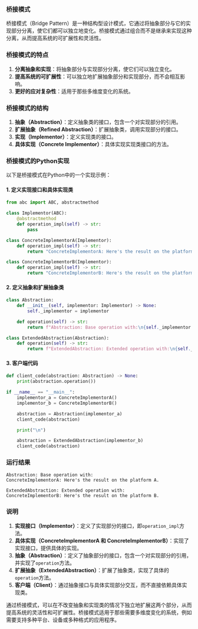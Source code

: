 ### 桥接模式

桥接模式（Bridge Pattern）是一种结构型设计模式，它通过将抽象部分与它的实现部分分离，使它们都可以独立地变化。桥接模式通过组合而不是继承来实现这种分离，从而提高系统的可扩展性和灵活性。

### 桥接模式的特点

1. **分离抽象和实现**：将抽象部分与实现部分分离，使它们可以独立变化。
2. **提高系统的可扩展性**：可以独立地扩展抽象部分和实现部分，而不会相互影响。
3. **更好的应对复杂性**：适用于那些多维度变化的系统。

### 桥接模式的结构

1. **抽象（Abstraction）**：定义抽象类的接口，包含一个对实现部分的引用。
2. **扩展抽象（Refined Abstraction）**：扩展抽象类，调用实现部分的接口。
3. **实现（Implementor）**：定义实现类的接口。
4. **具体实现（Concrete Implementor）**：具体实现实现类接口的方法。

### 桥接模式的Python实现

以下是桥接模式在Python中的一个实现示例：

#### 1. 定义实现接口和具体实现类

```python
from abc import ABC, abstractmethod

class Implementor(ABC):
    @abstractmethod
    def operation_impl(self) -> str:
        pass

class ConcreteImplementorA(Implementor):
    def operation_impl(self) -> str:
        return "ConcreteImplementorA: Here's the result on the platform A."

class ConcreteImplementorB(Implementor):
    def operation_impl(self) -> str:
        return "ConcreteImplementorB: Here's the result on the platform B."
```

#### 2. 定义抽象和扩展抽象类

```python
class Abstraction:
    def __init__(self, implementor: Implementor) -> None:
        self._implementor = implementor

    def operation(self) -> str:
        return f"Abstraction: Base operation with:\n{self._implementor.operation_impl()}"

class ExtendedAbstraction(Abstraction):
    def operation(self) -> str:
        return f"ExtendedAbstraction: Extended operation with:\n{self._implementor.operation_impl()}"
```

#### 3. 客户端代码

```python
def client_code(abstraction: Abstraction) -> None:
    print(abstraction.operation())

if __name__ == "__main__":
    implementor_a = ConcreteImplementorA()
    implementor_b = ConcreteImplementorB()

    abstraction = Abstraction(implementor_a)
    client_code(abstraction)

    print("\n")

    abstraction = ExtendedAbstraction(implementor_b)
    client_code(abstraction)
```

### 运行结果

```plaintext
Abstraction: Base operation with:
ConcreteImplementorA: Here's the result on the platform A.

ExtendedAbstraction: Extended operation with:
ConcreteImplementorB: Here's the result on the platform B.
```

### 说明

1. **实现接口（Implementor）**：定义了实现部分的接口，即`operation_impl`方法。
2. **具体实现（ConcreteImplementorA 和 ConcreteImplementorB）**：实现了实现接口，提供具体的实现。
3. **抽象（Abstraction）**：定义了抽象部分的接口，包含一个对实现部分的引用，并实现了`operation`方法。
4. **扩展抽象（ExtendedAbstraction）**：扩展了抽象类，实现了具体的`operation`方法。
5. **客户端（Client）**：通过抽象接口与具体实现部分交互，而不直接依赖具体实现类。

通过桥接模式，可以在不改变抽象和实现类的情况下独立地扩展这两个部分，从而提高系统的灵活性和可扩展性。桥接模式适用于那些需要多维度变化的系统，例如需要支持多种平台、设备或多种格式的应用程序。